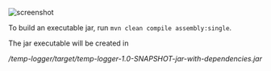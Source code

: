 ![screenshot](https://github.com/panovvv/temp-logger/raw/master/img/temp_logger_util_3.PNG?raw=true)

To build an executable jar, run
`mvn clean compile assembly:single`.

The jar executable will be created in

_/temp-logger/target/temp-logger-1.0-SNAPSHOT-jar-with-dependencies.jar_